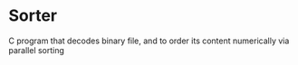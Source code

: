 # Sorter
C program that decodes binary file, and to order its content numerically via parallel sorting
